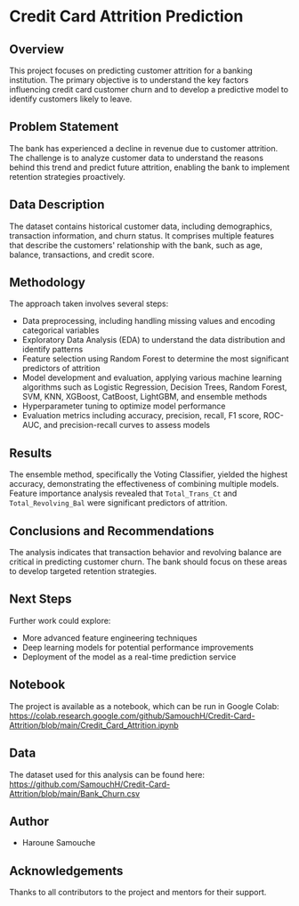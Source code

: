 # Credit Card Attrition Prediction

## Overview
This project focuses on predicting customer attrition for a banking institution. The primary objective is to understand the key factors influencing credit card customer churn and to develop a predictive model to identify customers likely to leave.

## Problem Statement
The bank has experienced a decline in revenue due to customer attrition. The challenge is to analyze customer data to understand the reasons behind this trend and predict future attrition, enabling the bank to implement retention strategies proactively.

## Data Description
The dataset contains historical customer data, including demographics, transaction information, and churn status. It comprises multiple features that describe the customers' relationship with the bank, such as age, balance, transactions, and credit score.

## Methodology
The approach taken involves several steps:
- Data preprocessing, including handling missing values and encoding categorical variables
- Exploratory Data Analysis (EDA) to understand the data distribution and identify patterns
- Feature selection using Random Forest to determine the most significant predictors of attrition
- Model development and evaluation, applying various machine learning algorithms such as Logistic Regression, Decision Trees, Random Forest, SVM, KNN, XGBoost, CatBoost, LightGBM, and ensemble methods
- Hyperparameter tuning to optimize model performance
- Evaluation metrics including accuracy, precision, recall, F1 score, ROC-AUC, and precision-recall curves to assess models

## Results
The ensemble method, specifically the Voting Classifier, yielded the highest accuracy, demonstrating the effectiveness of combining multiple models. Feature importance analysis revealed that `Total_Trans_Ct` and `Total_Revolving_Bal` were significant predictors of attrition.

## Conclusions and Recommendations
The analysis indicates that transaction behavior and revolving balance are critical in predicting customer churn. The bank should focus on these areas to develop targeted retention strategies.

## Next Steps
Further work could explore:
- More advanced feature engineering techniques
- Deep learning models for potential performance improvements
- Deployment of the model as a real-time prediction service

## Notebook
The project is available as a notebook, which can be run in Google Colab:
https://colab.research.google.com/github/SamouchH/Credit-Card-Attrition/blob/main/Credit_Card_Attrition.ipynb

## Data
The dataset used for this analysis can be found here:
https://github.com/SamouchH/Credit-Card-Attrition/blob/main/Bank_Churn.csv

## Author
- Haroune Samouche

## Acknowledgements
Thanks to all contributors to the project and mentors for their support.
